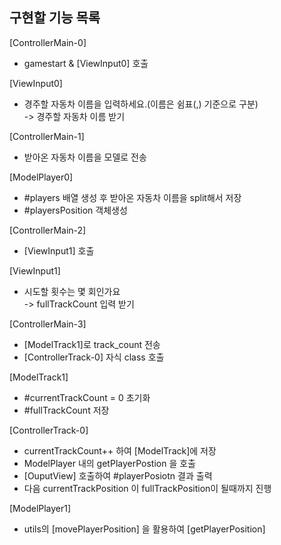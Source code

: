## 구현할 기능 목록

[ControllerMain-0]  
- gamestart & [ViewInput0] 호출

[ViewInput0]  
- 경주할 자동차 이름을 입력하세요.(이름은 쉼표(,) 기준으로 구분)  
	-> 경주할 자동차 이름 받기 

[ControllerMain-1]  
- 받아온 자동차 이름을 모델로 전송 

[ModelPlayer0]
- #players 배열 생성 후 받아온 자동차 이름을 split해서 저장
- #playersPosition 객체생성

[ControllerMain-2]
- [ViewInput1] 호출

[ViewInput1]
- 시도할 횟수는 몇 회인가요  
	-> fullTrackCount 입력 받기

[ControllerMain-3]
- [ModelTrack1]로 track_count 전송
- [ControllerTrack-0] 자식 class 호출

[ModelTrack1]
- #currentTrackCount = 0 초기화
- #fullTrackCount 저장

[ControllerTrack-0]
- currentTrackCount++ 하여 [ModelTrack]에 저장
- ModelPlayer 내의 getPlayerPostion 을 호출
- [OuputView] 호출하여 #playerPosiotn 결과 출력
- 다음 currentTrackPosition 이 fullTrackPosition이 될때까지 진행

[ModelPlayer1]
- utils의 [movePlayerPosition] 을 활용하여 [getPlayerPosition]
